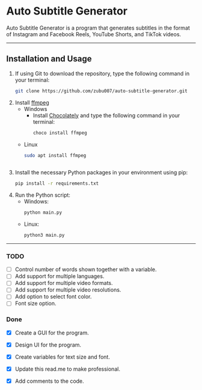 # Auto Subtitle Generator

Auto Subtitle Generator is a program that generates subtitles in the format of Instagram and Facebook Reels, YouTube Shorts, and TikTok videos.

---

## Installation and Usage

1. If using Git to download the repository, type the following command in your terminal:
   ```bash
   git clone https://github.com/zubu007/auto-subtitle-generator.git

2. Install [ffmpeg](https://ffmpeg.org)
   * Windows
     * Install [Chocolately](https://chocolatey.org/install) and type the following command in your terminal:
       ```bash
       choco install ffmpeg
   * Linux
     ```bash
     sudo apt install ffmpeg
       
3. Install the necessary Python packages in your environment using pip:
   ```bash
   pip install -r requirements.txt
   
5. Run the Python script:
   * Windows:
     ```bash
     python main.py
   * Linux:
     ```bash
     python3 main.py

*** 

### TODO
- [ ] Control number of words shown together with a variable.
- [ ] Add support for multiple languages.
- [ ] Add support for multiple video formats.
- [ ] Add support for multiple video resolutions.
- [ ] Add option to select font color.
- [ ] Font size option.

### Done
- [x] Create a GUI for the program.
- [x] Design UI for the program.
- [x] Create variables for text size and font.
- [x] Update this read.me to make professional.
- [x] Add comments to the code.

